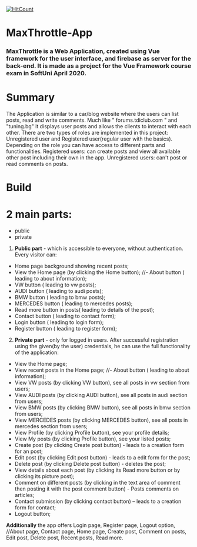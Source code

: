[![HitCount](http://hits.dwyl.com/KingVendrick98/SoftUni-VueJS-2020-app.svg)](http://hits.dwyl.com/KingVendrick98/SoftUni-VueJS-2020-app)

#
# MaxThrottle-App

### MaxThrottle is a Web Application, created using Vue framework for the user interface, and firebase as server  for the back-end. It is made as a project for the Vue Framework course exam in SoftUni April 2020.

##
# Summary

The Application  is similar to a car/blog website where the users can list posts, read and write comments. Much like &quot; forums.tdiclub.com &quot; and &quot;tuning.bg&quot; it displays user posts and allows the clients to interact with each other. There are two types of roles are implemented in this project: Unregistered user and Registered user(regular user with the basics). Depending on the role you can have access to different parts and functionalities. Registered users: can create posts and view all available other post including their own in the app. Unregistered users: can't post or read comments on posts.


# Build

# 2 main parts:

- public
- private

1. **Public part** - which is accessible to everyone, without authentication. Every visitor can:

- Home page background showing recent posts;
- View the Home page (by clicking the Home button);
//- About  button ( leading to about information);
- VW  button ( leading to vw posts);
- AUDI  button ( leading to audi posts);
- BMW  button ( leading to bmw posts);
- MERCEDES  button ( leading to mercedes posts);
- Read more  button in posts( leading to details of the post);
- Contact  button ( leading to contact form);
- Login button ( leading to login form);
- Register button ( leading to register form);

2. **Private part** - only for logged in users. After successful registration using the given(by the user) credentials, he can use the full functionality of the application:

- View the Home page;
- View recent posts in the Home page;
//- About  button ( leading to about information);
- View VW posts (by clicking VW button), see all posts in vw section from users;
- View AUDI posts (by clicking AUDI button), see all posts in audi section from users;
- View BMW posts (by clicking BMW button), see all posts in bmw section from users;
- View MERCEDES posts (by clicking MERCEDES button), see all posts in mercedes section from users;
- View Profile (by clicking Profile button), see your  profile details;
- View My posts (by clicking Profile button), see your listed posts;
- Create post (by clicking Create post button) - leads to a creation form for an post;
- Edit post (by clicking Edit post button) - leads to a edit form for the post;
- Delete post (by clicking Delete post button) - deletes the post;
- View details about each post (by clicking its Read more button or by clicking its picture post);
- Comment on different posts (by clicking in the text area of comment then posting it with the post comment button) - Posts comments on articles;
- Contact submission (by clicking contact button) – leads to a creation form for contact;
-  Logout button;

**Additionally**  the app offers Login page, Register page, Logout option, //About page, Contact page,  Home page, Create post, Comment on posts, Edit post, Delete post, Recent posts, Read more.

 

